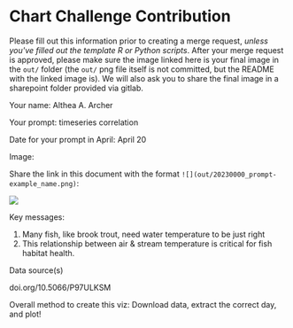 # Chart Challenge Contribution

Please fill out this information prior to creating a merge request, *unless you've filled out the template R or Python scripts*. After your merge request is approved, please make sure the image linked here is your final image in the `out/` folder (the `out/` png file itself is not committed, but the README with the linked image is). We will also ask you to share the final image in a sharepoint folder provided via gitlab.

Your name: Althea A. Archer

Your prompt: timeseries correlation

Date for your prompt in April: April 20

Image:

Share the link in this document with the format `![](out/20230000_prompt-example_name.png)`:

![](out/20230420_correlation_aaarcher.png)

Key messages: 

1. Many fish, like brook trout, need water temperature to be just right 
2. This relationship between air & stream temperature is critical for fish habitat health.

Data source(s)

doi.org/10.5066/P97ULKSM 

Overall method to create this viz: Download data, extract the correct day, and plot!

